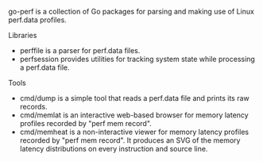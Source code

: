 go-perf is a collection of Go packages for parsing and making use of
Linux perf.data profiles.

Libraries
* perffile is a parser for perf.data files.
* perfsession provides utilities for tracking system state while
  processing a perf.data file.

Tools
* cmd/dump is a simple tool that reads a perf.data file and prints its
  raw records.
* cmd/memlat is an interactive web-based browser for memory latency
  profiles recorded by "perf mem record".
* cmd/memheat is a non-interactive viewer for memory latency profiles
  recorded by "perf mem record". It produces an SVG of the memory
  latency distributions on every instruction and source line.
